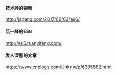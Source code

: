 #### 技术胖的视频
http://jspang.com/2017/06/03/es6/
#### 阮一峰的ES6
http://es6.ruanyifeng.com/
#### 发人深思的文章
https://www.cnblogs.com/Unknw/p/6395582.html
